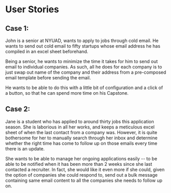 # User Stories

## Case 1:

John is a senior at NYUAD, wants to apply to jobs through cold email.
He wants to send out cold email to fifty startups whose email address he has compiled in an excel sheet beforehand.

Being a senior, he wants to minimize the time it takes for him to send out email to individual companies. As such, all he does for each company is to just swap out name of the company and their address from a pre-composed email template before sending the email.

He wants to be able to do this with a little bit of configuration and a click of a button, so that he can spend more time on his Capstone.


## Case 2:

Jane is a student who has applied to around thirty jobs this application season.
She is laborious in all her works, and keeps a meticulous excel sheet of when the last contact from a company was.
However, it is quite bothersome for her to manually search through her inbox and determine whether the right time has come to follow up on those emails every time there is an update. 

She wants to be able to manage her ongoing applications easily -- to be able to be notified when it has been more than 2 weeks since she last contacted a recruiter. In fact, she would like it even more if she could, given the option of companies she could respond to, send out a bulk message containing same
email content to all the companies she needs to follow up on.





